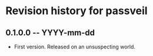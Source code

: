 # Revision history for passveil

## 0.1.0.0 -- YYYY-mm-dd

* First version. Released on an unsuspecting world.
